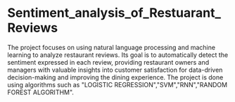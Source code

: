 # Sentiment_analysis_of_Restuarant_Reviews
The project focuses on using natural language processing and machine learning to analyze restaurant reviews. Its goal is to automatically detect the sentiment expressed in each review, providing restaurant owners and managers with valuable insights into customer satisfaction for data-driven decision-making and improving the dining experience. The project is done using algorithms such as "LOGISTIC REGRESSION","SVM","RNN","RANDOM FOREST ALGORITHM".
